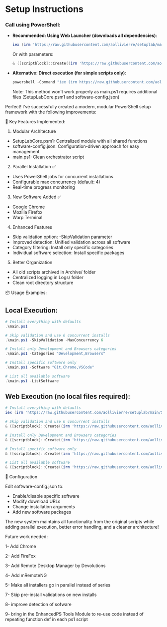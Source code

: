 # Setup Instructions

### Call using PowerShell:

- **Recommended: Using Web Launcher (downloads all dependencies)**:
    ```powershell
    iex (irm 'https://raw.githubusercontent.com/aollivierre/setuplab/main/SetupLab-WebLauncher.ps1')
    ```
    
    Or with parameters:
    ```powershell
    & ([scriptblock]::Create((irm 'https://raw.githubusercontent.com/aollivierre/setuplab/main/SetupLab-WebLauncher.ps1'))) -SkipValidation -MaxConcurrency 6
    ```

- **Alternative: Direct execution (for simple scripts only)**:
    ```powershell
    powershell -Command "iex (irm https://raw.githubusercontent.com/aollivierre/setuplab/main/main.ps1)"
    ```
    Note: This method won't work properly as main.ps1 requires additional files (SetupLabCore.psm1 and software-config.json)

Perfect! I've successfully created a modern, modular PowerShell setup framework with the following improvements:

  🚀 Key Features Implemented:

  1. Modular Architecture

  - SetupLabCore.psm1: Centralized module with all shared functions
  - software-config.json: Configuration-driven approach for easy management
  - main.ps1: Clean orchestrator script

  2. Parallel Installation ✅

  - Uses PowerShell jobs for concurrent installations
  - Configurable max concurrency (default: 4)
  - Real-time progress monitoring

  3. New Software Added ✅

  - Google Chrome
  - Mozilla Firefox
  - Warp Terminal

  4. Enhanced Features

  - Skip validation option: -SkipValidation parameter
  - Improved detection: Unified validation across all software
  - Category filtering: Install only specific categories
  - Individual software selection: Install specific packages

  5. Better Organization

  - All old scripts archived in Archive/ folder
  - Centralized logging in Logs/ folder
  - Clean root directory structure

  📦 Usage Examples:

  ## Local Execution:
  ```powershell
  # Install everything with defaults
  .\main.ps1

  # Skip validation and use 6 concurrent installs
  .\main.ps1 -SkipValidation -MaxConcurrency 6

  # Install only Development and Browsers categories
  .\main.ps1 -Categories "Development,Browsers"

  # Install specific software only
  .\main.ps1 -Software "Git,Chrome,VSCode"

  # List all available software
  .\main.ps1 -ListSoftware
  ```

  ## Web Execution (no local files required):
  ```powershell
  # Install everything with defaults
  iex (irm 'https://raw.githubusercontent.com/aollivierre/setuplab/main/SetupLab-WebLauncher.ps1')

  # Skip validation and use 6 concurrent installs
  & ([scriptblock]::Create((irm 'https://raw.githubusercontent.com/aollivierre/setuplab/main/SetupLab-WebLauncher.ps1'))) -SkipValidation -MaxConcurrency 6

  # Install only Development and Browsers categories
  & ([scriptblock]::Create((irm 'https://raw.githubusercontent.com/aollivierre/setuplab/main/SetupLab-WebLauncher.ps1'))) -Categories "Development","Browsers"

  # Install specific software only
  & ([scriptblock]::Create((irm 'https://raw.githubusercontent.com/aollivierre/setuplab/main/SetupLab-WebLauncher.ps1'))) -Software "Git","Chrome","VSCode"

  # List all available software
  & ([scriptblock]::Create((irm 'https://raw.githubusercontent.com/aollivierre/setuplab/main/SetupLab-WebLauncher.ps1'))) -ListSoftware
  ```

  🎯 Configuration

  Edit software-config.json to:
  - Enable/disable specific software
  - Modify download URLs
  - Change installation arguments
  - Add new software packages

  The new system maintains all functionality from the original scripts while adding parallel execution, better error handling, and a cleaner architecture!





Future work needed:


1- Add Chrome


2- Add FireFox


3- Add Remote Desktop Manager by Devolutions


4- Add mRemoteNG


5- Make all installers go in parallel instead of series


7- Skip pre-install validations on new installs


8- improve detection of sofware


9- bring in the EnhancedPS Tools Module to re-use code instead of repeating function def in each ps1 script
